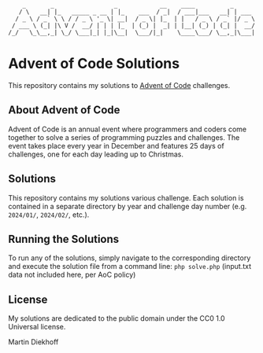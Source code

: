 ```
    _       _                 _            __    ____          _      
   / \   __| |_   _____ _ __ | |_    ___  / _|  / ___|___   __| | ___
  / _ \ / _` \ \ / / _ \ '_ \| __|  / _ \| |_  | |   / _ \ / _` |/ _ \
 / ___ \ (_| |\ V /  __/ | | | |_  | (_) |  _| | |__| (_) | (_| |  __/
/_/   \_\__,_| \_/ \___|_| |_|\__|  \___/|_|    \____\___/ \__,_|\___|

```

# Advent of Code Solutions

This repository contains my solutions to [Advent of Code](https://adventofcode.com) challenges.

## About Advent of Code

Advent of Code is an annual event where programmers and coders come together to solve a series of programming puzzles and challenges. The event takes place every year in December and features 25 days of challenges, one for each day leading up to Christmas.

## Solutions

This repository contains my solutions various challenge. Each solution is contained in a separate directory by year and challenge day number (e.g. `2024/01/`, `2024/02/`, etc.).

## Running the Solutions

To run any of the solutions, simply navigate to the corresponding directory and execute the solution file from a command line: `php solve.php` (input.txt data not included here, per AoC policy)

## License

My solutions are dedicated to the public domain under the CC0 1.0 Universal license.

Martin Diekhoff